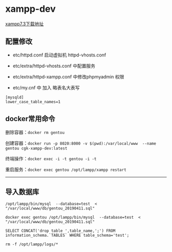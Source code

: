 # xampp-dev

[xampp7.3下载地址](https://excellmedia.dl.sourceforge.net/project/xampp/XAMPP%20Linux/7.3.10/xampp-linux-x64-7.3.10-1-installer.run)

## 配置修改

- etc/httpd.conf 启动虚拟机 httpd-vhosts.conf

- etc/extra/httpd-vhosts.conf 中配置服务

- etc/extra/httpd-xampp.conf 中修改phpmyadmin 权限

- etc/my.cnf 中 加入 略表名大表写

```
[mysqld]
lower_case_table_names=1
```

## docker常用命令

删除容器：`docker rm gentou`

创建容器：`docker run -p 8020:8000 -v $(pwd):/var/local/www  --name gentou cgk-xampp-dev:latest`

终端操作：`docker exec -i -t gentou -i -t`

重启服务：`docker exec gentou /opt/lampp/xampp restart`

---
## 导入数据库

`/opt/lampp/bin/mysql  --database=test  < "/var/local/www/db/gentou_20190411.sql"`

`docker exec gentou /opt/lampp/bin/mysql  --database=test  < "/var/local/www/db/gentou_20190411.sql"`

```
SELECT CONCAT('drop table ',table_name,';') FROM information_schema.`TABLES` WHERE table_schema='test';

rm -f /opt/lampp/logs/*
```
